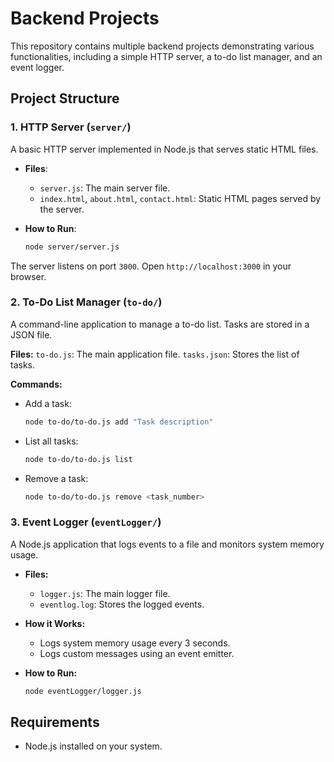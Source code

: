 # Backend Projects

This repository contains multiple backend projects demonstrating various functionalities, including a simple HTTP server, a to-do list manager, and an event logger.

## Project Structure

### 1. HTTP Server (`server/`)

A basic HTTP server implemented in Node.js that serves static HTML files.

- **Files**:
  - `server.js`: The main server file.
  - `index.html`, `about.html`, `contact.html`: Static HTML pages served by the server.

- **How to Run**:
  ```bash
  node server/server.js
  ```

The server listens on port `3000`. Open `http://localhost:3000` in your browser.

### 2. To-Do List Manager (`to-do/`)
A command-line application to manage a to-do list. Tasks are stored in a JSON file.

**Files:**
`to-do.js`: The main application file.
`tasks.json`: Stores the list of tasks.

**Commands:**
 - Add a task:
    ```bash
    node to-do/to-do.js add "Task description"
    ```

 - List all tasks:
    ```bash
    node to-do/to-do.js list
    ```

 - Remove a task:
    ```bash
    node to-do/to-do.js remove <task_number>
    ```
### 3. Event Logger (`eventLogger/`)
A Node.js application that logs events to a file and monitors system memory usage.

- **Files:**
    - `logger.js`: The main logger file.
    - `eventlog.log`: Stores the logged events.

- **How it Works:**
   - Logs system memory usage every 3 seconds.
   - Logs custom messages using an event emitter.

- **How to Run:**
    ```bash
    node eventLogger/logger.js
    ```

## Requirements
 - Node.js installed on your system.

